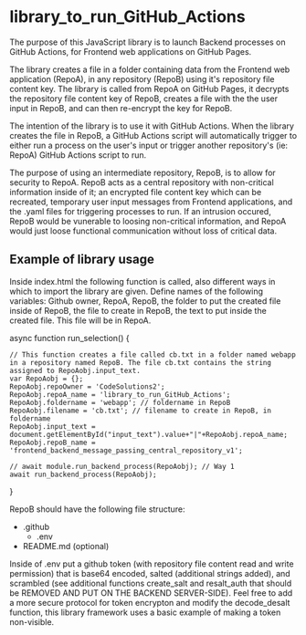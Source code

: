 # library_to_run_GitHub_Actions

The purpose of this JavaScript library is to launch Backend processes on GitHub Actions, for Frontend web applications on GitHub Pages.

The library creates a file in a folder containing data from the Frontend web application (RepoA), in any repository (RepoB) using it's repository file content key.  The library is called from RepoA on GitHub Pages, it decrypts the repository file content key of RepoB, creates a file with the the user input in RepoB, and can then re-encrypt the key for RepoB. 

The intention of the library is to use it with GitHub Actions. When the library creates the file in RepoB, a GitHub Actions script will automatically trigger to either run a process on the user's input or trigger another repository's (ie: RepoA) GitHub Actions script to run. 

The purpose of using an intermediate repository, RepoB, is to allow for security to RepoA. RepoB acts as a central repository with non-critical information inside of it; an encrypted file content key which can be recreated, temporary user input messages from Frontend applications, and the .yaml files for triggering processes to run. If an intrusion occured, RepoB would be vunerable to loosing non-critical information, and RepoA would just loose functional communication without loss of critical data.


## Example of library usage

Inside index.html the following function is called, also different ways in which to import the library are given. Define names of the following variables: Github owner, RepoA, RepoB, the folder to put the created file inside of RepoB, the file to create in RepoB, the text to put inside the created file. This file will be in RepoA.

async function run_selection() {

	// This function creates a file called cb.txt in a folder named webapp in a repository named RepoB. The file cb.txt contains the string assigned to RepoAobj.input_text.
	var RepoAobj = {};
	RepoAobj.repoOwner = 'CodeSolutions2';
	RepoAobj.repoA_name = 'library_to_run_GitHub_Actions';
	RepoAobj.foldername = 'webapp'; // foldername in RepoB	
	RepoAobj.filename = 'cb.txt'; // filename to create in RepoB, in foldername
	RepoAobj.input_text = document.getElementById("input_text").value+"|"+RepoAobj.repoA_name;
	RepoAobj.repoB_name = 'frontend_backend_message_passing_central_repository_v1';

	// await module.run_backend_process(RepoAobj); // Way 1
	await run_backend_process(RepoAobj);

}

RepoB should have the following file structure:
- .github
  - .env
- README.md (optional)

Inside of .env put a github token (with repository file content read and write permission) that is base64 encoded, salted (additional strings added), and scrambled (see additional functions create_salt and resalt_auth that should be REMOVED AND PUT ON THE BACKEND SERVER-SIDE). Feel free to add a more secure protocol for token encrypton and modify the decode_desalt function, this library framework uses a basic example of making a token non-visible.
